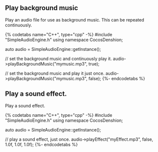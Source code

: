 ## Play background music
Play an audio file for use as background music. This can be repeated
continuously.

{% codetabs name="C++", type="cpp" -%}
#include "SimpleAudioEngine.h"
using namespace CocosDenshion;

auto audio = SimpleAudioEngine::getInstance();

// set the background music and continuously play it.
audio->playBackgroundMusic("mymusic.mp3", true);

// set the background music and play it just once.
audio->playBackgroundMusic("mymusic.mp3", false);
{%- endcodetabs %}

## Play a sound effect.
Play a sound effect.

{% codetabs name="C++", type="cpp" -%}
#include "SimpleAudioEngine.h"
using namespace CocosDenshion;

auto audio = SimpleAudioEngine::getInstance();

// play a sound effect, just once.
audio->playEffect("myEffect.mp3", false, 1.0f, 1.0f, 1.0f);
{%- endcodetabs %}
